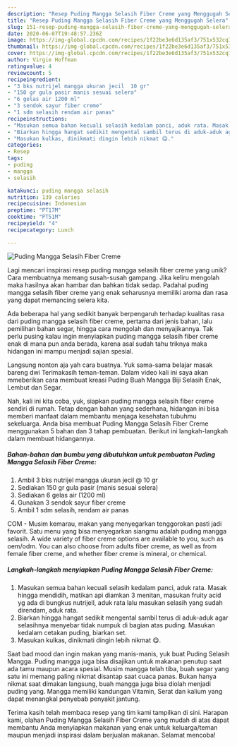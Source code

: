 ```yaml
---
description: "Resep Puding Mangga Selasih Fiber Creme yang Menggugah Selera"
title: "Resep Puding Mangga Selasih Fiber Creme yang Menggugah Selera"
slug: 151-resep-puding-mangga-selasih-fiber-creme-yang-menggugah-selera
date: 2020-06-07T19:48:57.236Z
image: https://img-global.cpcdn.com/recipes/1f22be3e6d135af3/751x532cq70/puding-mangga-selasih-fiber-creme-foto-resep-utama.jpg
thumbnail: https://img-global.cpcdn.com/recipes/1f22be3e6d135af3/751x532cq70/puding-mangga-selasih-fiber-creme-foto-resep-utama.jpg
cover: https://img-global.cpcdn.com/recipes/1f22be3e6d135af3/751x532cq70/puding-mangga-selasih-fiber-creme-foto-resep-utama.jpg
author: Virgie Hoffman
ratingvalue: 4
reviewcount: 5
recipeingredient:
- "3 bks nutrijel mangga ukuran jecil  10 gr"
- "150 gr gula pasir manis sesuai selera"
- "6 gelas air 1200 ml"
- "3 sendok sayur fiber creme"
- "1 sdm selasih rendam air panas"
recipeinstructions:
- "Masukan semua bahan kecuali selasih kedalam panci, aduk rata. Masak hingga mendidih, matikan api diamkan 3 menitan, masukan fruity acid yg ada di bungkus nutrijell, aduk rata lalu masukan selasih yang sudah direndam, aduk rata."
- "Biarkan hingga hangat sedikit mengental sambil terus di aduk-aduk agar selasihnya menyebar tidak numpuk di bagian atas puding. Masukan kedalam cetakan puding, biarkan set."
- "Masukan kulkas, dinikmati dingin lebih nikmat 😋."
categories:
- Resep
tags:
- puding
- mangga
- selasih

katakunci: puding mangga selasih 
nutrition: 139 calories
recipecuisine: Indonesian
preptime: "PT17M"
cooktime: "PT51M"
recipeyield: "4"
recipecategory: Lunch

---
```



![Puding Mangga Selasih Fiber Creme](https://img-global.cpcdn.com/recipes/1f22be3e6d135af3/751x532cq70/puding-mangga-selasih-fiber-creme-foto-resep-utama.jpg)

Lagi mencari inspirasi resep puding mangga selasih fiber creme yang unik? Cara membuatnya memang susah-susah gampang. Jika keliru mengolah maka hasilnya akan hambar dan bahkan tidak sedap. Padahal puding mangga selasih fiber creme yang enak seharusnya memiliki aroma dan rasa yang dapat memancing selera kita.

Ada beberapa hal yang sedikit banyak berpengaruh terhadap kualitas rasa dari puding mangga selasih fiber creme, pertama dari jenis bahan, lalu pemilihan bahan segar, hingga cara mengolah dan menyajikannya. Tak perlu pusing kalau ingin menyiapkan puding mangga selasih fiber creme enak di mana pun anda berada, karena asal sudah tahu triknya maka hidangan ini mampu menjadi sajian spesial.

Langsung nonton aja yah cara buatnya. Yuk sama-sama belajar masak bareng dwi Terimakasih teman-teman. Dalam video kali ini saya akan mmeberikan cara membuat kreasi Puding Buah Mangga Biji Selasih Enak, Lembut dan Segar.


Nah, kali ini kita coba, yuk, siapkan puding mangga selasih fiber creme sendiri di rumah. Tetap dengan bahan yang sederhana, hidangan ini bisa memberi manfaat dalam membantu menjaga kesehatan tubuhmu sekeluarga. Anda bisa membuat Puding Mangga Selasih Fiber Creme menggunakan 5 bahan dan 3 tahap pembuatan. Berikut ini langkah-langkah dalam membuat hidangannya.

<!--inarticleads1-->

##### Bahan-bahan dan bumbu yang dibutuhkan untuk pembuatan Puding Mangga Selasih Fiber Creme:

1. Ambil 3 bks nutrijel mangga ukuran jecil @ 10 gr
1. Sediakan 150 gr gula pasir (manis sesuai selera)
1. Sediakan 6 gelas air (1200 ml)
1. Gunakan 3 sendok sayur fiber creme
1. Ambil 1 sdm selasih, rendam air panas


COM - Musim kemarau, makan yang menyegarkan tenggorokan pasti jadi favorit. Satu menu yang bisa menyegarkan siangmu adalah puding mangga selasih. A wide variety of fiber creme options are available to you, such as oem/odm. You can also choose from adults fiber creme, as well as from female fiber creme, and whether fiber creme is mineral, or chemical. 

<!--inarticleads2-->

##### Langkah-langkah menyiapkan Puding Mangga Selasih Fiber Creme:

1. Masukan semua bahan kecuali selasih kedalam panci, aduk rata. Masak hingga mendidih, matikan api diamkan 3 menitan, masukan fruity acid yg ada di bungkus nutrijell, aduk rata lalu masukan selasih yang sudah direndam, aduk rata.
1. Biarkan hingga hangat sedikit mengental sambil terus di aduk-aduk agar selasihnya menyebar tidak numpuk di bagian atas puding. Masukan kedalam cetakan puding, biarkan set.
1. Masukan kulkas, dinikmati dingin lebih nikmat 😋.


Saat bad mood dan ingin makan yang manis-manis, yuk buat Puding Selasih Mangga. Puding mangga juga bisa disajikan untuk makanan penutup saat ada tamu maupun acara spesial. Musim mangga telah tiba, buah segar yang satu ini memang paling nikmat disantap saat cuaca panas. Bukan hanya nikmat saat dimakan langsung, buah mangga juga bisa diolah menjadi puding yang. Mangga memiliki kandungan Vitamin, Serat dan kalium yang dapat menangkal penyebab penyakit jantung. 

Terima kasih telah membaca resep yang tim kami tampilkan di sini. Harapan kami, olahan Puding Mangga Selasih Fiber Creme yang mudah di atas dapat membantu Anda menyiapkan makanan yang enak untuk keluarga/teman maupun menjadi inspirasi dalam berjualan makanan. Selamat mencoba!
